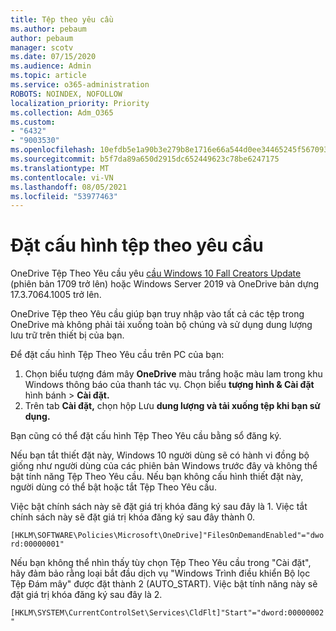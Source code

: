 ```yaml
---
title: Tệp theo yêu cầu
ms.author: pebaum
author: pebaum
manager: scotv
ms.date: 07/15/2020
ms.audience: Admin
ms.topic: article
ms.service: o365-administration
ROBOTS: NOINDEX, NOFOLLOW
localization_priority: Priority
ms.collection: Adm_O365
ms.custom:
- "6432"
- "9003530"
ms.openlocfilehash: 10efdb5e1a90b3e279b8e1716e66a544d0ee34465245f5670930d8a9364a8cc3
ms.sourcegitcommit: b5f7da89a650d2915dc652449623c78be6247175
ms.translationtype: MT
ms.contentlocale: vi-VN
ms.lasthandoff: 08/05/2021
ms.locfileid: "53977463"
---
```

# <a name="configure-files-on-demand"></a>Đặt cấu hình tệp theo yêu cầu

OneDrive Tệp Theo Yêu cầu yêu [cầu Windows 10 Fall Creators Update](https://go.microsoft.com/fwlink/p/?linkid=859040) (phiên bản 1709 trở lên) hoặc Windows Server 2019 và OneDrive bản dựng 17.3.7064.1005 trở lên.

OneDrive Tệp theo Yêu cầu giúp bạn truy nhập vào tất cả các tệp trong OneDrive mà không phải tải xuống toàn bộ chúng và sử dụng dung lượng lưu trữ trên thiết bị của bạn.

Để đặt cấu hình Tệp Theo Yêu cầu trên PC của bạn:

1. Chọn biểu tượng đám mây **OneDrive** màu trắng hoặc màu lam trong khu Windows thông báo của thanh tác vụ. Chọn biểu **tượng hình & Cài đặt** hình bánh > **Cài đặt.**
2. Trên tab **Cài đặt,** chọn hộp Lưu **dung lượng và tải xuống tệp khi bạn sử dụng.**  

Bạn cũng có thể đặt cấu hình Tệp Theo Yêu cầu bằng sổ đăng ký.

Nếu bạn tắt thiết đặt này, Windows 10 người dùng sẽ có hành vi đồng bộ giống như người dùng của các phiên bản Windows trước đây và không thể bật tính năng Tệp Theo Yêu cầu. Nếu bạn không cấu hình thiết đặt này, người dùng có thể bật hoặc tắt Tệp Theo Yêu cầu.

Việc bật chính sách này sẽ đặt giá trị khóa đăng ký sau đây là 1. Việc tắt chính sách này sẽ đặt giá trị khóa đăng ký sau đây thành 0.

`[HKLM\SOFTWARE\Policies\Microsoft\OneDrive]"FilesOnDemandEnabled"="dword:00000001"`

Nếu bạn không thể nhìn thấy tùy chọn Tệp Theo Yêu cầu trong "Cài đặt", hãy đảm bảo rằng loại bắt đầu dịch vụ "Windows Trình điều khiển Bộ lọc Tệp Đám mây" được đặt thành 2 (AUTO_START). Việc bật tính năng này sẽ đặt giá trị khóa đăng ký sau đây là 2.

`[HKLM\SYSTEM\CurrentControlSet\Services\CldFlt]"Start"="dword:00000002"`